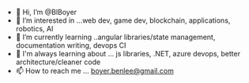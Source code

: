 - 👋 Hi, I’m @BlBoyer
- 👀 I’m interested in ...web dev, game dev, blockchain, applications, robotics, AI
- 🌱 I’m currently learning ..angular libraries/state management, documentation writing, devops CI  
- 🌲 I'm always learning about ... js libraries, .NET, azure devops, better architecture/cleaner code
- 📫 How to reach me ... boyer.benlee@gmail.com

<!---
BlBoyer/BlBoyer is a ✨ special ✨ repository because its `README.md` (this file) appears on your GitHub profile.
You can click the Preview link to take a look at your changes.
--->
